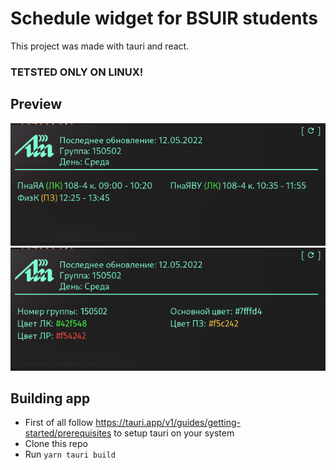 # Schedule widget for BSUIR students

This project was made with tauri and react.
### TETSTED ONLY ON LINUX!

## Preview
![plot](./preview_1.png)
![plot](./preview_2.png)

## Building app
 - First of all follow https://tauri.app/v1/guides/getting-started/prerequisites to setup tauri on your system
 - Clone this repo
 - Run `yarn tauri build`




